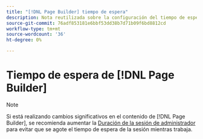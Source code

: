 ```yaml
---
title: "[!DNL Page Builder] tiempo de espera"
description: Nota reutilizada sobre la configuración del tiempo de espera de administración
source-git-commit: 76adf853181e6bbf53dd38b7d71b09f6bd8812cd
workflow-type: tm+mt
source-wordcount: '36'
ht-degree: 0%

---
```


# Tiempo de espera de [!DNL Page Builder]

>[!NOTE]
>
>Si está realizando cambios significativos en el contenido de [!DNL Page Builder], se recomienda aumentar la [Duración de la sesión de administrador](../systems/security-admin.md) para evitar que se agote el tiempo de espera de la sesión mientras trabaja.
